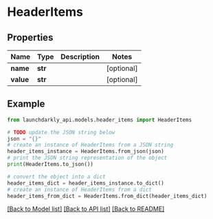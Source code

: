 # HeaderItems


## Properties

Name | Type | Description | Notes
------------ | ------------- | ------------- | -------------
**name** | **str** |  | [optional] 
**value** | **str** |  | [optional] 

## Example

```python
from launchdarkly_api.models.header_items import HeaderItems

# TODO update the JSON string below
json = "{}"
# create an instance of HeaderItems from a JSON string
header_items_instance = HeaderItems.from_json(json)
# print the JSON string representation of the object
print(HeaderItems.to_json())

# convert the object into a dict
header_items_dict = header_items_instance.to_dict()
# create an instance of HeaderItems from a dict
header_items_from_dict = HeaderItems.from_dict(header_items_dict)
```
[[Back to Model list]](../README.md#documentation-for-models) [[Back to API list]](../README.md#documentation-for-api-endpoints) [[Back to README]](../README.md)


